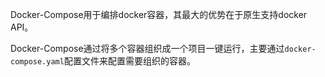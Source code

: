 Docker-Compose用于编排docker容器，其最大的优势在于原生支持docker API。

Docker-Compose通过将多个容器组织成一个项目一键运行，主要通过`docker-compose.yaml`配置文件来配置需要组织的容器。
